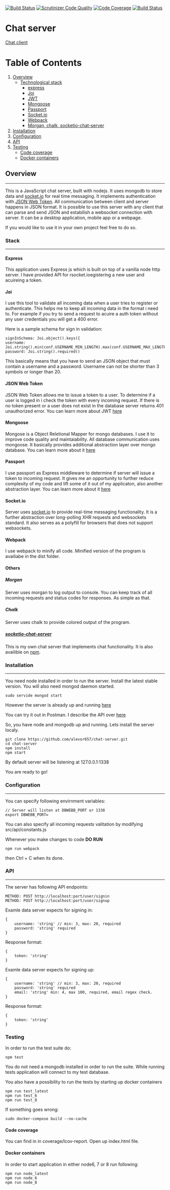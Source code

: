 [![Build Status](https://travis-ci.org/alevor657/chat-server.svg?branch=master)](https://travis-ci.org/alevor657/chat-server)
[![Scrutinizer Code Quality](https://scrutinizer-ci.com/g/alevor657/chat-server/badges/quality-score.png?b=master)](https://scrutinizer-ci.com/g/alevor657/chat-server/?branch=master)
[![Code Coverage](https://scrutinizer-ci.com/g/alevor657/chat-server/badges/coverage.png?b=master)](https://scrutinizer-ci.com/g/alevor657/chat-server/?branch=master)
[![Build Status](https://scrutinizer-ci.com/g/alevor657/chat-server/badges/build.png?b=master)](https://scrutinizer-ci.com/g/alevor657/chat-server/build-status/master)


# Chat server

[Chat client](https://github.com/alevor657/chat-client)

# Table of Contents
1. [Overview](#overview)
    - [Technological stack](#stack)
        - [express](#express)
        - [Joi](#joi)
        - [JWT](#jwt)
        - [Mongoose](#mongoose)
        - [Passport](#passport)
        - [Socket.io](#socketio)
        - [Webpack](#webpack)
        - [Morgan, chalk, socketio-chat-server](#others)
2. [Installation](#installation)
3. [Configuration](#configuration)
5. [API](#api)
6. [Testing](#testing)
    - [Code coverage](#code-coverage)
    - [Docker containers](#docker-containers)

## Overview
---
This is a JavaScript chat server, built with nodejs. It uses mongodb to store data and [socket.io](https://socket.io/) for real time messaging. It implements authentication with [JSON Web Token](https://jwt.io/). All communication between client and server happens in JSON format. It is possible to use this server with any client that can parse and send JSON and estabilish a websocket connection with server. It can be a desktop application, mobile app or a webpage.

 If you would like to use it in your own project feel free to do so.

### Stack
---
#### Express

This application uses Express js which is built on top of a vanilla node http server.
I have provided API for rsocket.ioegistering a new user and acuireing a token.

#### Joi

I use this tool to validate all incoming data when a user tries to register or authenticate. This helps me to keep all incoming data in the format i need to. For example if you try to send a request to acuire a auth token without any user credentials you will get a 400 error.

Here is a sample schema for sign in validation:

    signInSchema: Joi.object().keys({
    username: Joi.string().min(conf.USERNAME_MIN_LENGTH).max(conf.USERNAME_MAX_LENGTH).required(),
    password: Joi.string().required()

This basically means that you have to send an JSON object that must contain a username and a password. Username can not be shorter than 3 symbols or longer than 20.

#### JSON Web Token

JSON Web Token allows me to issue a token to a user. To determine if a user is logged in i check the token with every incoming request. If there is no token present or a user does not exist in the database server returns 401 unauthorized error. You can learn more about JWT [here](https://jwt.io/)

#### Mongoose

Mongose is a Object Reletional Mapper for mongo databases. I use it to improve code quality and maintaiability. All database communication uses mongoose. It basically provides additional abstraction layer over mongo database. You can learn more about it [here](http://mongoosejs.com/)

#### Passport

I use passport as Express middleware to determine if server will issue a token to incoming request. It gives me an opportunity to further reduce complexity of my code and lift some of it out of my applicaton, also another abstraction layer. You can learn more about it [here](http://www.passportjs.org/)

#### Socket.io

Server uses [socket.io](https://socket.io/) to provide real-time messaging functionality. It is a further abstraction over long-polling XHR requests and websockets standard. It also serves as a polyfill for browsers that does not support websockets.

#### Webpack

I use webpack to minify all code. Minified version of the program is availiabe in the dist folder.

#### Others

##### Morgan

Server uses morgan to log output to console. You can keep track of all incoming requests and status codes for responses. As simple as that.

##### Chalk

Server uses chalk to provide colored output of the program.

##### [socketio-chat-server](https://github.com/alevor657/socketio-chat-server)
This is my own chat server that implements chat functionality. It is also availible on [npm](https://www.npmjs.com/package/socketio-chat-server).

### Installation
---
You need node installed in order to run the server. Install the latest stable version.
You will also need mongod daemon started.

    sudo servide mongod start

However the server is already up and running [here](http://80.78.218.120:1344)

You can try it out in Postman. I describe the API over [here](#api)

So, you have node and mongodb up and running. Lets install the server localy.

    git clone https://github.com/alevor657/chat-server.git
    cd chat-server
    npm install
    npm start

By default server will be listening at 127.0.0.1:1338

You are ready to go!

### Configuration
---
You can specify following envirnment variables:

    // Server will listen at DBWEBB_PORT or 1338
    export DBWEBB_PORT=

You can also specify all incoming requests valitation by modifying src/api/constants.js

Whenever you make changes to code **DO RUN**

    npm run webpack

then Ctrl + C when its done.

### API
---
The server has following API endpoints:

    METHOD: POST http://localhost:port/user/signin
    METHOD: POST http://localhost:port/user/signup

Examle data server expects for signing in:

    {
        username: 'string' // min: 3, max: 20, required
        password: 'string' required
    }

Response format:

    {
        token: 'string'
    }

Examle data server expects for signing up:

    {
        username: 'string' // min: 3, max: 20, required
        password: 'string' required
        email: 'string' min: 4, max 100, required, email regex check.
    }

Response format:

    {
        token: 'string'
    }

### Testing

In order to run the test suite do:

    npm test

You do not need a mongodb installed in order to run the suite. While running tests application will connect to my test database.

You also have a possibility to run the tests by starting up docker containers

    npm run test_latest
    npm run test_6
    npm run test_8

If something goes wrong:

    sudo docker-compose build --no-cache

#### Code coverage

You can find in in coverage/lcov-report. Open up index.html file.

#### Docker containers

In order to start application in either node6, 7 or 8 run following:

    npm run node_latest
    npm run node_6
    npm run node_8
